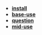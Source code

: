 * [**install**](/Code%20Language/database/Mysql/install/README)  
* [**base-use**](/Code%20Language/database/Mysql/base-use/README)  
* [**question**](/Code%20Language/database/Mysql/question/_navbar)  
* [**mid-use**](/Code%20Language/database/Mysql/mid-use/README)  
